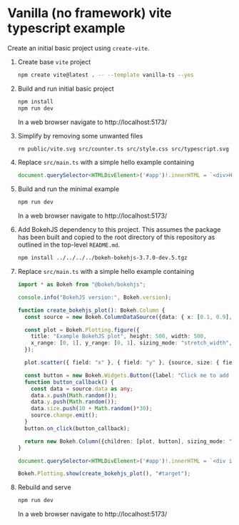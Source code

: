 # Vanilla (no framework) vite typescript example

Create an initial basic project using `create-vite`.

1. Create base `vite` project

    ```bash
    npm create vite@latest . -- --template vanilla-ts --yes
    ```

2. Build and run initial basic project

    ```bash
    npm install
    npm run dev
    ```

    In a web browser navigate to http://localhost:5173/

3. Simplify by removing some unwanted files

    ```bash
    rm public/vite.svg src/counter.ts src/style.css src/typescript.svg
    ```

4. Replace `src/main.ts` with a simple hello example containing

    ```typescript
    document.querySelector<HTMLDivElement>('#app')!.innerHTML = `<div>Hello</div>`
    ```

5. Build and run the minimal example

    ```bash
    npm run dev
    ```

    In a web browser navigate to http://localhost:5173/

6. Add BokehJS dependency to this project. This assumes the package has been built and copied to the root directory of this repository as outlined in the top-level `README.md`.

    ```bash
    npm install ../../../../bokeh-bokehjs-3.7.0-dev.5.tgz
    ```

7. Replace `src/main.ts` with a simple hello example containing

    ```typescript
    import * as Bokeh from "@bokeh/bokehjs";

    console.info("BokehJS version:", Bokeh.version);

    function create_bokehjs_plot(): Bokeh.Column {
      const source = new Bokeh.ColumnDataSource({data: { x: [0.1, 0.9], y: [0.1, 0.9], size: [40, 10] }});

      const plot = Bokeh.Plotting.figure({
        title: "Example BokehJS plot", height: 500, width: 500,
        x_range: [0, 1], y_range: [0, 1], sizing_mode: "stretch_width",
      });

      plot.scatter({ field: "x" }, { field: "y" }, {source, size: { field: "size" }});

      const button = new Bokeh.Widgets.Button({label: "Click me to add a point", button_type: "primary"});
      function button_callback() {
        const data = source.data as any;
        data.x.push(Math.random());
        data.y.push(Math.random());
        data.size.push(10 + Math.random()*30);
        source.change.emit();
      }
      button.on_click(button_callback);

      return new Bokeh.Column({children: [plot, button], sizing_mode: "stretch_width"});
    }

    document.querySelector<HTMLDivElement>('#app')!.innerHTML = `<div id='target'>Hello</div>`;

    Bokeh.Plotting.show(create_bokehjs_plot(), "#target");

    ```

8. Rebuild and serve

    ```bash
    npm run dev
    ```

    In a web browser navigate to http://localhost:5173/
